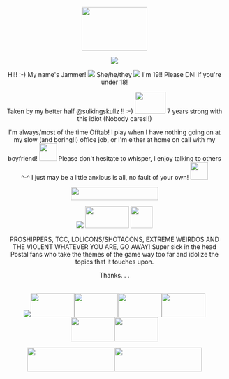 <p align="center"><img src="https://64.media.tumblr.com/1d642ee1380335146fc4768f941b6852/76a41a0dc2177ee1-6d/s250x400/f8b0bbb26fc913ed9d2ec57b50bc5abb782b455f.gifv" width="150" height="100">
<p align="center"width="80" height="100"><img src="https://64.media.tumblr.com/64ef4709c464033aacc137bc5e60f5b2/60145da17c6a1425-70/s2048x3072/6a7f6f4b6126baa046c4b72d096dff22eaaa944d.pnj">


<p align="center"> Hi!! :-) My name's Jammer! <img src="https://64.media.tumblr.com/02043487576c667fcfcce45c08ab5ffb/95a38f33f8550838-0a/s75x75_c1/49924b4afedea3bcb986e1cb1aa77d0906b76cba.gifv"> She/he/they <img src="https://64.media.tumblr.com/1001e5f8f39b0887c9fbba8fc7f16273/95a38f33f8550838-eb/s75x75_c1/3bae741da53000a06e38aad2967d4f1d4e7fd014.gifv"> I'm 19!! Please DNI if you're under 18!
<p align="center"> Taken by my better half @sulkingskullz !! :-) <img src="https://64.media.tumblr.com/5d6e5db1972d10fb7d4707c72ead9dd0/e5e999bb453b6265-1e/s100x200/a36e9490870cc4b6107214ab83a822d376f4ef83.gifv" width="70" height="50"> 7 years strong with this idiot (Nobody cares!!)
  <p align="center"> I'm always/most of the time Offtab! I play when I have nothing going on at my slow (and boring!!) office job, or I'm either at home on call with my boyfriend! <img src="https://64.media.tumblr.com/11b1ea2b6976c810f843cd00930af51a/332662bcadb2f47e-af/s75x75_c1/9430e6ebd81ceb16e0eb72e69a7207f4dfb77044.gifv" width="40" height="40"> Please don't hesitate to whisper, I enjoy talking to others ^-^ I just may be a little anxious is all, no fault of your own! <img src="https://64.media.tumblr.com/3f68cb55e572bf65059c22850c6a61be/332662bcadb2f47e-5c/s75x75_c1/5bef48fb9b3552a07fd00aae84254300b78df5ee.gifv" width="40" height="40">
<p align="center"><img src="https://64.media.tumblr.com/ce1e592c7bdaa6e606f76cb9bc338769/8d9b584baf1e8d32-f2/s2048x3072/5d9db5a99f916c2d0dca7fa36f2f5f5b08bc0e3f.pnj" width="200" height="30">
<p align="center"> <img src="https://64.media.tumblr.com/a06d036d026497bdc3c50cd180540ab1/c24f8aa83ab6df7a-3a/s75x75_c1/599354cb94d09c851553ef8f2dd7ed8578feaadd.gifv"> <img src="https://64.media.tumblr.com/d4dbde941dc6308c974a0d01ecb16a1b/c2cbf4c21e8cdab2-18/s250x400/a80402b8e9a3c9f62cf76a1e76136e9ee3232a7a.pnj" width="100" height="50"> <img src="https://64.media.tumblr.com/5c5dccd216bd957fae8350c3db002540/c87adbf042de6f9b-e3/s250x400/65b284ce30e2408f18366454936e7efef321485d.gifv" width="50" height="50">
<p align="center"> PROSHIPPERS, TCC, LOLICONS/SHOTACONS, EXTREME WEIRDOS AND THE VIOLENT WHATEVER YOU ARE, GO AWAY! Super sick in the head Postal fans who take the themes of the game way too far and idolize the topics that it touches upon.

<div></div>
<p align="center">Thanks. . . 
<p align="center"><img src="https://64.media.tumblr.com/4dd59d4f36b6ca73c7bba40cb9ae0d56/043b9f9d8b88d465-f4/s1280x1920/f895dea9062c99027e2127282194d986347c5d58.pnj" width="250" height="5">
<div></div>
<p align="center"><img src="https://64.media.tumblr.com/c4aa5cc33d1e6adbdd8652a80ef3159c/8d9b584baf1e8d32-4c/s100x200/84923ee56214b730e04d074671d7521f5c45034c.pnj"><img src="https://64.media.tumblr.com/946b92598950c6c41d67f536b0359b9f/fafd01a240b68cd0-7a/s640x960/e7d3c3ab27330502465fbdc4a7cdcd4560536dfc.pnj" width="100" height="55"><img src="https://64.media.tumblr.com/cfdddf31cffe3f11af342f8ee5a8e0db/579e90ecc4d9aabc-49/s250x400/b51539a30f497230b2a4115c8a60e4d03a3bc731.pnj" width="100" height="55"><img src="https://64.media.tumblr.com/3fdb2eb80a13122e86a3b83d2e44aecb/a99305fc354b6993-b5/s100x200/1d2715db3008addfa14a6a23e82c36192a8651e0.pnj" width="100" height="55"><img src="https://64.media.tumblr.com/85d3a67830e3023bf7379722b3f91bca/a2c97ddde31701ee-ad/s250x400/3205a4cf8d7358ca62a6dc7646ded77fca3b986d.pnj" width="100" height="55"><img src="https://64.media.tumblr.com/e84dc13b0bee2f4dc36db5d37fb248f2/ec04d6544ba41c6a-d4/s2048x3072/d9de1bb2f5e53c1993d41402f374bafc9f6a3888.gifv" width="100" height="55"><img src="https://64.media.tumblr.com/c8d0be9fb381b30c4ba3b23748b4747e/ba16d020129a2a85-75/s100x200/d307b6f76d3b849184e96ef80d9a69f8522bbc63.gifv" width="100" height="55">
<div></div>
<p align="center"><img src="https://64.media.tumblr.com/5f00d14d45b02f194d556776bb58929b/8d9b584baf1e8d32-76/s1280x1920/3567999a4b38419bcdaeaf9c60564cc77cfe3dc3.pnj" width="200" height="55"><img src="https://64.media.tumblr.com/a36fa56392f49b6fcd3403ad57b42db1/043d52ea7068aab8-89/s640x960/0439acff4d3f6b8de5b78047c2b1dfcb55b982b7.pnj" width="200" height="55">
